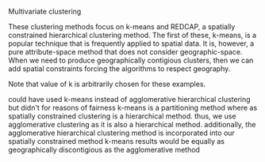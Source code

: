 Multivariate clustering

These clustering methods focus on k-means and REDCAP, a spatially constrained hierarchical clustering method. The first of these, k-means, is a popular technique that is frequently applied to spatial data. It is, however, a pure attribute-space method that does not consider geographic-space. When we need to produce geographically contigious clusters, then we can add spatial constraints forcing the algorithms to respect geography.

Note that value of k is arbitrarily chosen for these examples.

could have used k-means instead of agglomerative hierarchical clustering but didn't for reasons of fairness
k-means is a partitioning method where as spatially constrained clustering is a hierarchical method. thus, we use agglomerative clustering as it is also a 
hierarchical method. additionally, the agglomerative hierarchical clustering method is incorporated into our spatially constrained method
k-means results would be equally as geographically discontigious as the agglomerative method
